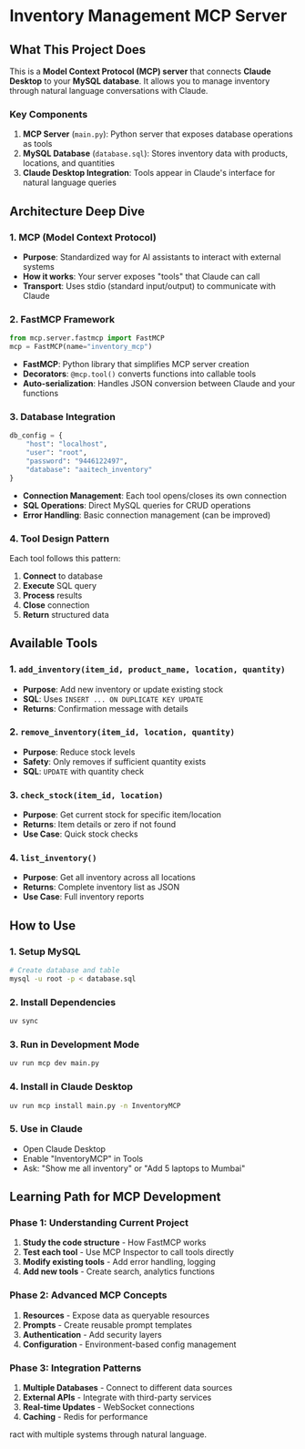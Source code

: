 # Inventory Management MCP Server

## What This Project Does

This is a **Model Context Protocol (MCP) server** that connects **Claude Desktop** to your **MySQL database**. It allows you to manage inventory through natural language conversations with Claude.

### Key Components

1. **MCP Server** (`main.py`): Python server that exposes database operations as tools
2. **MySQL Database** (`database.sql`): Stores inventory data with products, locations, and quantities
3. **Claude Desktop Integration**: Tools appear in Claude's interface for natural language queries

## Architecture Deep Dive

### 1. MCP (Model Context Protocol)
- **Purpose**: Standardized way for AI assistants to interact with external systems
- **How it works**: Your server exposes "tools" that Claude can call
- **Transport**: Uses stdio (standard input/output) to communicate with Claude

### 2. FastMCP Framework
```python
from mcp.server.fastmcp import FastMCP
mcp = FastMCP(name="inventory_mcp")
```
- **FastMCP**: Python library that simplifies MCP server creation
- **Decorators**: `@mcp.tool()` converts functions into callable tools
- **Auto-serialization**: Handles JSON conversion between Claude and your functions

### 3. Database Integration
```python
db_config = {
    "host": "localhost",
    "user": "root", 
    "password": "9446122497",
    "database": "aaitech_inventory"
}
```
- **Connection Management**: Each tool opens/closes its own connection
- **SQL Operations**: Direct MySQL queries for CRUD operations
- **Error Handling**: Basic connection management (can be improved)

### 4. Tool Design Pattern
Each tool follows this pattern:
1. **Connect** to database
2. **Execute** SQL query
3. **Process** results
4. **Close** connection
5. **Return** structured data

## Available Tools

### 1. `add_inventory(item_id, product_name, location, quantity)`
- **Purpose**: Add new inventory or update existing stock
- **SQL**: Uses `INSERT ... ON DUPLICATE KEY UPDATE`
- **Returns**: Confirmation message with details

### 2. `remove_inventory(item_id, location, quantity)`
- **Purpose**: Reduce stock levels
- **Safety**: Only removes if sufficient quantity exists
- **SQL**: `UPDATE` with quantity check

### 3. `check_stock(item_id, location)`
- **Purpose**: Get current stock for specific item/location
- **Returns**: Item details or zero if not found
- **Use Case**: Quick stock checks

### 4. `list_inventory()`
- **Purpose**: Get all inventory across all locations
- **Returns**: Complete inventory list as JSON
- **Use Case**: Full inventory reports

## How to Use

### 1. Setup MySQL
```bash
# Create database and table
mysql -u root -p < database.sql
```

### 2. Install Dependencies
```bash
uv sync
```

### 3. Run in Development Mode
```bash
uv run mcp dev main.py
```

### 4. Install in Claude Desktop
```bash
uv run mcp install main.py -n InventoryMCP
```

### 5. Use in Claude
- Open Claude Desktop
- Enable "InventoryMCP" in Tools
- Ask: "Show me all inventory" or "Add 5 laptops to Mumbai"

## Learning Path for MCP Development

### Phase 1: Understanding Current Project
1. **Study the code structure** - How FastMCP works
2. **Test each tool** - Use MCP Inspector to call tools directly
3. **Modify existing tools** - Add error handling, logging
4. **Add new tools** - Create search, analytics functions

### Phase 2: Advanced MCP Concepts
1. **Resources** - Expose data as queryable resources
2. **Prompts** - Create reusable prompt templates
3. **Authentication** - Add security layers
4. **Configuration** - Environment-based config management

### Phase 3: Integration Patterns
1. **Multiple Databases** - Connect to different data sources
2. **External APIs** - Integrate with third-party services
3. **Real-time Updates** - WebSocket connections
4. **Caching** - Redis for performance

ract with multiple systems through natural language.
